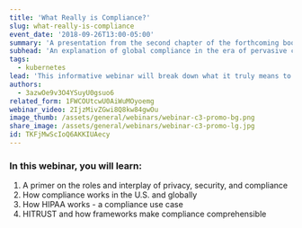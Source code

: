 ```yaml
---
title: 'What Really is Compliance?'
slug: what-really-is-compliance
event_date: '2018-09-26T13:00-05:00'
summary: 'A presentation from the second chapter of the forthcoming book, "Complete Cloud Compliance: How Regulated Industries De-risk the Cloud and Kickstart Transformation."'
subhead: 'An explanation of global compliance in the era of pervasive cloud computing'
tags:
  - kubernetes
lead: 'This informative webinar will break down what it truly means to achieve compliance in today''s cloud-based world. The content of this webinar is extracted from a chapter in a timely new book, _[Complete Cloud Compliance: How Regulated Industries De-risk the Cloud and Kickstart Transformation](https://completecloudcompliance.com)_, co-authored by Datica''s CEO Travis Good, MD and CMO Kris Gosser.'
authors:
  - 3azwOe9v3O4YSuyU0gsuo6
related_form: 1FWCOUtcwU0AiWuMOyoemg
webinar_video: 2IjzMivZGwi8Q8kw84gwOu
image_thumb: /assets/general/webinars/webinar-c3-promo-bg.png
share_image: /assets/general/webinars/webinar-c3-promo-lg.jpg
id: TKFjMwScIoQ6AKKIUAecy
---
```

### In this webinar, you will learn:

1. A primer on the roles and interplay of privacy, security, and compliance
2. How compliance works in the U.S. and globally
3. How HIPAA works - a compliance use case
4. HITRUST and how frameworks make compliance comprehensible
  